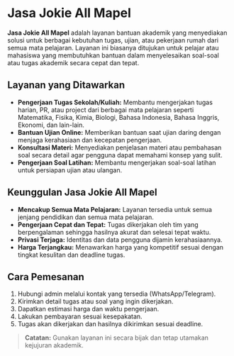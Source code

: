 # Jasa Jokie All Mapel

**Jasa Jokie All Mapel** adalah layanan bantuan akademik yang menyediakan solusi untuk berbagai kebutuhan tugas, ujian, atau pekerjaan rumah dari semua mata pelajaran. Layanan ini biasanya ditujukan untuk pelajar atau mahasiswa yang membutuhkan bantuan dalam menyelesaikan soal-soal atau tugas akademik secara cepat dan tepat.

## Layanan yang Ditawarkan

- **Pengerjaan Tugas Sekolah/Kuliah:** Membantu mengerjakan tugas harian, PR, atau project dari berbagai mata pelajaran seperti Matematika, Fisika, Kimia, Biologi, Bahasa Indonesia, Bahasa Inggris, Ekonomi, dan lain-lain.
- **Bantuan Ujian Online:** Memberikan bantuan saat ujian daring dengan menjaga kerahasiaan dan kecepatan pengerjaan.
- **Konsultasi Materi:** Menyediakan penjelasan materi atau pembahasan soal secara detail agar pengguna dapat memahami konsep yang sulit.
- **Pengerjaan Soal Latihan:** Membantu mengerjakan soal-soal latihan untuk persiapan ujian atau ulangan.

## Keunggulan Jasa Jokie All Mapel

- **Mencakup Semua Mata Pelajaran:** Layanan tersedia untuk semua jenjang pendidikan dan semua mata pelajaran.
- **Pengerjaan Cepat dan Tepat:** Tugas dikerjakan oleh tim yang berpengalaman sehingga hasilnya akurat dan selesai tepat waktu.
- **Privasi Terjaga:** Identitas dan data pengguna dijamin kerahasiaannya.
- **Harga Terjangkau:** Menawarkan harga yang kompetitif sesuai dengan tingkat kesulitan dan deadline tugas.

## Cara Pemesanan

1. Hubungi admin melalui kontak yang tersedia (WhatsApp/Telegram).
2. Kirimkan detail tugas atau soal yang ingin dikerjakan.
3. Dapatkan estimasi harga dan waktu pengerjaan.
4. Lakukan pembayaran sesuai kesepakatan.
5. Tugas akan dikerjakan dan hasilnya dikirimkan sesuai deadline.

> **Catatan:** Gunakan layanan ini secara bijak dan tetap utamakan kejujuran akademik.
